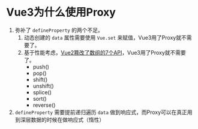 # Vue3为什么使用Proxy

1. 弥补了 `defineProperty` 的两个不足。
    1. 动态创建的 `data` 属性需要使用 `Vue.set` 来赋值，Vue3用了Proxy就不需要了。
    2. 基于性能考虑，[Vue2篡改了数组的7个API](https://cn.vuejs.org/v2/guide/list.html#%E5%8F%98%E6%9B%B4%E6%96%B9%E6%B3%95)，Vue3用了Proxy就不需要了。
        * push()
        * pop()
        * shift()
        * unshift()
        * splice()
        * sort()
        * reverse()
2. `defineProperty` 需要提前递归遍历 `data` 做到响应式，而Proxy可以在真正用到深层数据的时候在做响应式（惰性）


